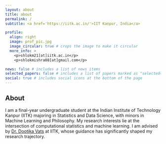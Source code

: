 ```yaml
---
layout: about
title: about
permalink: /
subtitle: <a href='https://iitk.ac.in/'>IIT Kanpur, India</a>

profile:
  align: right
  image: prof_pic.jpg
  image_circular: true # crops the image to make it circular
  more_info: >
    <p>shlokm21[at]iitk.ac.in</p>
    <p>shlokmishra08[at]gmail.com</p>

news: false # includes a list of news items
selected_papers: false # includes a list of papers marked as "selected={true}"
social: true # includes social icons at the bottom of the page
---
```



## About

I am a final-year undergraduate student at the Indian Institute of Technology Kanpur (IITK) majoring in Statistics and Data Science, with minors in Machine Learning and Philosophy.
My research interests lie at the intersection of computational statistics and machine learning. I am advised by [Dr. Dootika Vats](https://dvats.github.io/) at IITK, whose guidance has significantly shaped my research trajectory.
